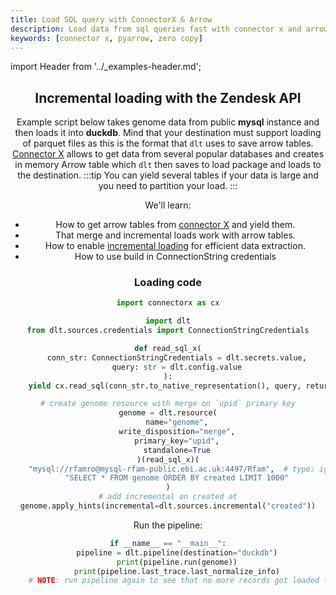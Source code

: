 ```yaml
---
title: Load SQL query with ConnectorX & Arrow
description: Load data from sql queries fast with connector x and arrow tables
keywords: [connector x, pyarrow, zero copy]
---
```


import Header from '../_examples-header.md';

<Header
    intro="In this example, you will learn how to use arrow tables to load data from sql queries.
    This method creates arrow tables in memory using Connector X and then loads them into destination
    supporting parquet files without copying data.
    "
    slug="connector_x_arrow"
    run_file="" />

## Incremental loading with the Zendesk API

Example script below takes genome data from public **mysql** instance and then loads it into **duckdb**. Mind that your destination
must support loading of parquet files as this is the format that `dlt` uses to save arrow tables. [Connector X](https://github.com/sfu-db/connector-x) allows to
get data from several popular databases and creates in memory Arrow table which `dlt` then saves to load package and loads to the destination.
:::tip
You can yield several tables if your data is large and you need to partition your load.
:::

We'll learn:

- How to get arrow tables from [connector X](https://github.com/sfu-db/connector-x) and yield them.
- That merge and incremental loads work with arrow tables.
- How to enable [incremental loading](../../general-usage/incremental-loading) for efficient data extraction.
- How to use build in ConnectionString credentials



### Loading code

<!--@@@DLT_SNIPPET_START ./code/load_arrow-snippets.py::markdown_source-->
```py
import connectorx as cx

import dlt
from dlt.sources.credentials import ConnectionStringCredentials

def read_sql_x(
    conn_str: ConnectionStringCredentials = dlt.secrets.value,
    query: str = dlt.config.value
):
    yield cx.read_sql(conn_str.to_native_representation(), query, return_type="arrow2", protocol="binary")

# create genome resource with merge on `upid` primary key
genome = dlt.resource(
    name="genome",
    write_disposition="merge",
    primary_key="upid",
    standalone=True
)(read_sql_x)(
    "mysql://rfamro@mysql-rfam-public.ebi.ac.uk:4497/Rfam",  # type: ignore[arg-type]
    "SELECT * FROM genome ORDER BY created LIMIT 1000"
)
# add incremental on created at
genome.apply_hints(incremental=dlt.sources.incremental("created"))
```
<!--@@@DLT_SNIPPET_END ./code/load_arrow-snippets.py::markdown_source-->

Run the pipeline:

<!--@@@DLT_SNIPPET_START ./code/load_arrow-snippets.py::markdown_pipeline-->
```py
if __name__ == "__main__":
    pipeline = dlt.pipeline(destination="duckdb")
    print(pipeline.run(genome))
    print(pipeline.last_trace.last_normalize_info)
    # NOTE: run pipeline again to see that no more records got loaded thanks to incremental working
```
<!--@@@DLT_SNIPPET_END ./code/load_arrow-snippets.py::markdown_pipeline-->
